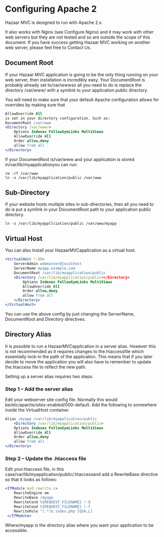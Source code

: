# Configuring Apache 2

Hazaar MVC is designed to run with Apache 2.x.

It also works with Nginx (see Configure Nginx) and it may work with other web servers but they are not tested and so are outside the scope of this document. If you have success getting Hazaar MVC working on another web server, please feel free to Contact Us.

## Document Root

If your Hazaar MVC application is going to be the only thing running on your web server, then installation is incredibly easy. Your DocumentRoot is probably already set to/var/wwwso all you need to do is replace the directory /var/www/ with a symlink to your application public directory.

You will need to make sure that your default Apache configuration allows for overrides by making sure that

```apache
AllowOverride All
is set in your directory configuration. Such as:
DocumentRoot /var/www
<Directory /var/www/>
    Options Indexes FollowSymLinks MultiViews
    AllowOverride All
    Order allow,deny
    allow from all
</Directory>
```

If your DocumentRoot is/var/www and your application is stored in/var/lib/myapplicationyou can run:

```shell
rm -rf /var/www
ln -s /var/lib/myapplication/public /var/www
```

## Sub-Directory

If your website hosts multiple sites in sub-directories, then all you need to do is put a symlink in your DocumentRoot path to your application public directory.

```shell
ln -s /var/lib/myappllciation/public /var/www/myapp
```

## Virtual Host

You can also install your HazaarMVCapplication as a virtual host.

```apache
<VirtualHost *:80>
    ServerAdmin webmaster@localhost
    ServerName myapp.example.com
    DocumentRoot /var/lib/myapplication/public
    <Directory /var/lib/myapplication/public></Directory>
        Options Indexes FollowSymLinks MultiViews
        AllowOverride All
        Order allow,deny
        allow from all
    </Directory>
</VirtualHost>
```

You can use the above config by just changing the ServerName, DocumentRoot and Directory directives.

## Directory Alias

It is possible to run a HazaarMVCapplication in a server alias. However this is not recommended as it requires changes to the.htaccessfile which essentially lock-in the path of the application. This means that if you later decide to move the application you will also have to remember to update the.htaccess file to reflect the new path.

Setting up a server alias requires two steps.

### Step 1 – Add the server alias

Edit your webserver site config file. Normally this would be/etc/apache/sites-enabled/000-default. Add the following to somewhere inside the VirtualHost container.

```apache
Alias /myapp /var/lib/myapplication/public
    <Directory /var/lib/myapplication/public>
    Options Indexes FollowSymLinks MultiViews
    AllowOverride All
    Order allow,deny
    allow from all
</Directory>
```

### Step 2 – Update the .htaccess file

Edit your.htaccess file, in this case/var/lib/myapplication/public/.htaccessand add a RewriteBase directive so that it looks as follows:

```apache
<IfModule mod_rewrite.c>
    RewriteEngine on
    RewriteBase /myapp
    RewriteCond %{REQUEST_FILENAME} !-d
    RewriteCond %{REQUEST_FILENAME} !-f
    RewriteRule ^(.*)$ index.php [QSA,L]
 </IfModule>
 ```

Where/myapp is the directory alias where you want your application to be accessible.

